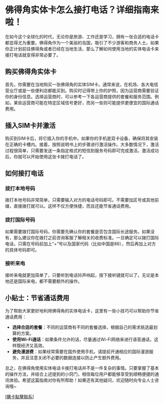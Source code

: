 # 佛得角实体卡怎么接打电话？详细指南来啦！

在如今这个全球化的时代，无论你是旅游、工作还是学习，拥有一张合适的电话卡都显得尤为重要。佛得角作为一个美丽的岛国，吸引了不少游客和商务人士。如果你正计划前往佛得角或者已经在当地生活，那么了解如何使用当地的实体电话卡来接打电话就变得非常必要了。

## 购买佛得角实体卡

首先，你需要在当地购买一张佛得角的实体SIM卡。通常来说，在机场、各大电信营业厅或是一些便利店都能买到。购买时记得带上你的护照，因为运营商需要验证你的身份信息。选择运营商时，可以参考一下各运营商提供的套餐和服务范围。例如，某些运营商可能在特定区域信号更好，而另一些则可能提供更便宜的国际通话费用。

## 插入SIM卡并激活

购买到SIM卡后，将它插入你的手机中。如果你的手机是双卡设备，确保将其安装在正确的卡槽内。接着，按照说明书上的步骤进行激活操作。大多数情况下，激活过程很简单，只需要发送一条指定格式的短信到服务号码即可完成激活。激活成功后，你就可以开始使用这张卡拨打电话了。

## 如何接打电话

### 拨打本地号码

拨打本地号码非常简单，只需要输入对方的电话号码即可。不需要加区号或其他前缀，直接拨打就可以。这样不仅方便快捷，而且还能节省通话费用。

### 拨打国际号码

如果需要拨打国际号码，你需要先确认你的套餐是否包含国际长途服务。如果没有，那么建议你在拨打之前咨询客服了解相关的收费标准。一旦确定可以拨打国际电话，只需在号码前加上“+”号以及国家代码（比如中国是86），然后再加上对方的具体号码即可。

### 接听来电

接听来电就更加简单了，只要听到电话铃声响起，按下接听键就可以了。无论是本地还是国际来电，都不需要额外的操作。

## 小贴士：节省通话费用

为了帮助大家更好地利用佛得角的实体电话卡，这里有一些小技巧可以帮助你节省通话费用：

- **选择合适的套餐**：不同的运营商有不同的套餐选择，根据自己的需求挑选最划算的方案。
- **使用Wi-Fi通话**：如果条件允许的话，尽量通过Wi-Fi网络来进行语音通话，这样既经济又高效。
- **避免漫游费**：如果经常需要在国外使用手机，请提前开通相应的国际漫游服务，并且注意关闭不必要的数据连接以防止产生额外费用。

总之，在佛得角使用实体电话卡接打电话并不是一件复杂的事情。只要掌握了基本的操作方法，并结合上述提到的小窍门，相信每位用户都能够享受到顺畅便捷的通讯体验。希望这篇指南对你有所帮助！如果还有其他疑问，欢迎随时向专业人士咨询哦~

[[購卡點擊聯系](https://t.me/s/esim1088)]